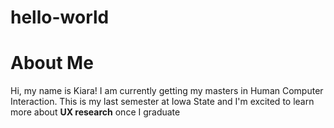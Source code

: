 # hello-world
<h1>About Me</h1>
<p>Hi, my name is Kiara! I am currently getting my masters in Human Computer Interaction. This is my last semester at Iowa State and I'm excited to learn more about <b>UX research</b> once I graduate</p>
